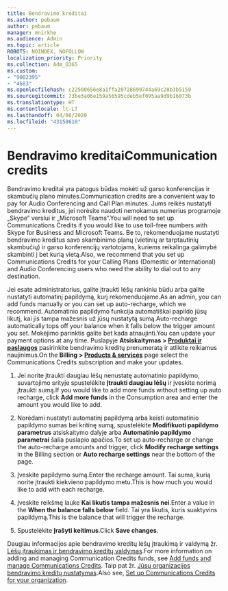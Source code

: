 ```yaml
---
title: Bendravimo kreditai
ms.author: pebaum
author: pebaum
manager: mnirkhe
ms.audience: Admin
ms.topic: article
ROBOTS: NOINDEX, NOFOLLOW
localization_priority: Priority
ms.collection: Adm_O365
ms.custom:
- "9002395"
- "4683"
ms.openlocfilehash: c22500656e8a1ffa20728699744a69c28b3b5159
ms.sourcegitcommit: 73be3a06e159a56595cdeb5ef095aa9d9b16073b
ms.translationtype: HT
ms.contentlocale: lt-LT
ms.lasthandoff: 04/06/2020
ms.locfileid: "43158610"
---
```

# <a name="communication-credits"></a><span data-ttu-id="16e45-102">Bendravimo kreditai</span><span class="sxs-lookup"><span data-stu-id="16e45-102">Communication credits</span></span>

<span data-ttu-id="16e45-103">Bendravimo kreditai yra patogus būdas mokėti už garso konferencijas ir skambučių plano minutes.</span><span class="sxs-lookup"><span data-stu-id="16e45-103">Communication credits are a convenient way to pay for Audio Conferencing and Call Plan minutes.</span></span>  <span data-ttu-id="16e45-104">Jums reikės nustatyti bendravimo kreditus, jei norėsite naudoti nemokamus numerius programoje „Skype“ verslui ir „Microsoft Teams“.</span><span class="sxs-lookup"><span data-stu-id="16e45-104">You will need to set up Communications Credits if you would like to use toll-free numbers with Skype for Business and Microsoft Teams.</span></span>  <span data-ttu-id="16e45-105">Be to, rekomenduojame nustatyti bendravimo kreditus savo skambinimo planų (vietinių ar tarptautinių skambučių) ir garso konferencijų vartotojams, kuriems reikalinga galimybė skambinti į bet kurią vietą.</span><span class="sxs-lookup"><span data-stu-id="16e45-105">Also, we recommend that you set up Communications Credits for your Calling Plans (Domestic or International) and Audio Conferencing users who need the ability to dial out to any destination.</span></span>

<span data-ttu-id="16e45-106">Jei esate administratorius, galite įtraukti lėšų rankiniu būdu arba galite nustatyti automatinį papildymą, kurį rekomenduojame.</span><span class="sxs-lookup"><span data-stu-id="16e45-106">As an admin, you can add funds manually or you can set up auto-recharge, which we recommend.</span></span>  <span data-ttu-id="16e45-107">Automatinio papildymo funkcija automatiškai papildo jūsų likutį, kai jis tampa mažesnis už jūsų nustatytą sumą.</span><span class="sxs-lookup"><span data-stu-id="16e45-107">Auto-recharge automatically tops off your balance when it falls below the trigger amount you set.</span></span>  <span data-ttu-id="16e45-108">Mokėjimo parinktis galite bet kada atnaujinti.</span><span class="sxs-lookup"><span data-stu-id="16e45-108">You can update your payment options at any time.</span></span> <span data-ttu-id="16e45-109">Puslapyje **Atsiskaitymas > [Produktai ir paslaugos](https://go.microsoft.com/fwlink/p/?linkid=842054)** pasirinkite bendravimo kreditų prenumeratą ir atlikite reikiamus naujinimus.</span><span class="sxs-lookup"><span data-stu-id="16e45-109">On the **Billing > [Products & services](https://go.microsoft.com/fwlink/p/?linkid=842054)** page select the Communications Credits subscription and make your updates.</span></span>

1. <span data-ttu-id="16e45-110">Jei norite įtraukti daugiau lėšų nenustatę automatinio papildymo, suvartojimo srityje spustelėkite **Įtraukti daugiau lėšų** ir įveskite norimą įtraukti sumą.</span><span class="sxs-lookup"><span data-stu-id="16e45-110">If you would like to add more funds without setting up auto recharge, click **Add more funds** in the Consumption area and enter the amount you would like to add.</span></span>

2. <span data-ttu-id="16e45-111">Norėdami nustatyti automatinį papildymą arba keisti automatinio papildymo sumas bei kritinę sumą, spustelėkite **Modifikuoti papildymo parametrus** atsiskaitymo dalyje arba **Automatinio papildymo parametrai** šalia puslapio apačios.</span><span class="sxs-lookup"><span data-stu-id="16e45-111">To set up auto-recharge or change the auto-recharge amounts and trigger, click **Modify recharge settings** in the Billing section or **Auto recharge settings** near the bottom of the page.</span></span>  

3. <span data-ttu-id="16e45-112">Įveskite papildymo sumą.</span><span class="sxs-lookup"><span data-stu-id="16e45-112">Enter the recharge amount.</span></span>  <span data-ttu-id="16e45-113">Tai suma, kurią norite įtraukti kiekvieno papildymo metu.</span><span class="sxs-lookup"><span data-stu-id="16e45-113">This is how much you would like to add with each recharge.</span></span>  

4. <span data-ttu-id="16e45-114">Įveskite reikšmę lauke **Kai likutis tampa mažesnis nei**.</span><span class="sxs-lookup"><span data-stu-id="16e45-114">Enter a value in the **When the balance falls below** field.</span></span>  <span data-ttu-id="16e45-115">Tai yra likutis, kuris suaktyvins papildymą.</span><span class="sxs-lookup"><span data-stu-id="16e45-115">This is the balance that will trigger the recharge.</span></span>

5. <span data-ttu-id="16e45-116">Spustelėkite **Įrašyti keitimus**.</span><span class="sxs-lookup"><span data-stu-id="16e45-116">Click **Save changes**.</span></span>

<span data-ttu-id="16e45-117">Daugiau informacijos apie bendravimo kreditų lėšų įtraukimą ir valdymą žr. [Lėšų įtraukimas ir bendravimo kreditų valdymas](https://docs.microsoft.com/microsoftteams/add-funds-and-manage-communications-credits).</span><span class="sxs-lookup"><span data-stu-id="16e45-117">For more information on adding and managing Communication Credits funds, see [Add funds and manage Communications Credits](https://docs.microsoft.com/microsoftteams/add-funds-and-manage-communications-credits).</span></span> <span data-ttu-id="16e45-118">Taip pat žr. [Jūsų organizacijos bendravimo kreditų nustatymas](https://docs.microsoft.com/microsoftteams/set-up-communications-credits-for-your-organization).</span><span class="sxs-lookup"><span data-stu-id="16e45-118">Also see, [Set up Communications Credits for your organization](https://docs.microsoft.com/microsoftteams/set-up-communications-credits-for-your-organization).</span></span>
